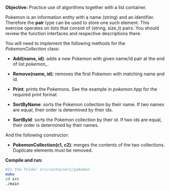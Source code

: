 **Objective:** Practice use of algorithms together with a list
  container.

Pokemon is an information entity with a name (string) and an
identifier. Therefore the **pair** type can be used to store one such
element. This exercise operates on lists that consist of (string,
size_t) pairs. You should review the function interfaces and respective 
descriptions there.

You will need to implement the following methods for the *PokemonCollection* class:

  * **Add(name, id)**: adds a new Pokemon with
    given name/id pair at the end of list *pokemon_*.

  * **Remove(name, id)**: removes the first Pokemon with matching name and id.

  * **Print**: prints the Pokemons.
    See the example in *pokemon.hpp* for the required print format.

  * **SortByName**: sorts the Pokemon collection by their name. 
    If two names are equal, their order is determined by their ids.

  * **SortById**: sorts the Pokemon collection by their id. 
    If two ids are equal, their order is determined by their names.

And the following constructor:

  * **PokemonCollection(c1, c2)**: merges the contents of the two
    collections. Duplicate elements must be removed.


**Compile and run:**
```bash
#In the folder src/containers/pokemon
make
cd src
./main
```
